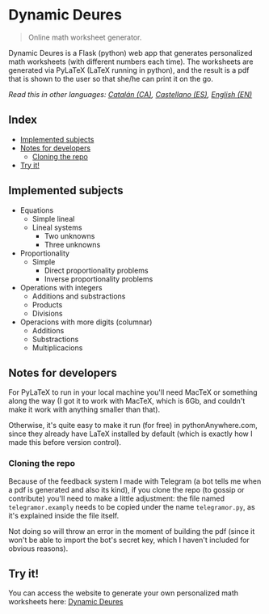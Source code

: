 # Dynamic Deures

> Online math worksheet generator.

Dynamic Deures is a Flask (python) web app that generates personalized math worksheets (with different numbers each time).
The worksheets are generated via PyLaTeX (LaTeX running in python), and the result is a pdf that is shown to the user so that she/he can print it on the go.

_Read this in other languages: [Catalán (CA)](README.md), [Castellano (ES)](README.es.md), [English (EN)](README.en.md)_
## Index
- [Implemented subjects](#implemented-subjects)
- [Notes for developers](#notes-for-developers)
  - [Cloning the repo](#cloning-the-repo)
- [Try it!](#try-it)

## Implemented subjects
- Equations
  - Simple lineal
  - Lineal systems
    - Two unknowns
    - Three unknowns
- Proportionality
  - Simple
    - Direct proportionality problems
    - Inverse proportionality problems
- Operations with integers
  - Additions and substractions
  - Products
  - Divisions
- Operacions with more digits (columnar)
  - Additions
  - Substractions
  - Multiplicacions

## Notes for developers
For PyLaTeX to run in your local machine you'll need MacTeX or something along the way (I got it to work with MacTeX, which is 6Gb, and couldn't make it work with anything smaller than that).

Otherwise, it's quite easy to make it run (for free) in pythonAnywhere.com, since they already have LaTeX installed by default (which is exactly how I made this before version control).

### Cloning the repo
Because of the feedback system I made with Telegram (a bot tells me when a pdf is generated and also its kind), if you clone the repo (to gossip or contribute) you'll need to make a little adjustment: the file named `telegramor.examply` needs to be copied under the name `telegramor.py`, as it's explained inside the file itself.

Not doing so will throw an error in the moment of building the pdf (since it won't be able to import the bot's secret key, which I haven't included for obvious reasons).

## Try it!
You can access the website to generate your own personalized math worksheets here: [Dynamic Deures](http://bit.ly/DynamicDeures)
